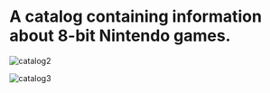 <b><h1>A catalog containing information about 8-bit Nintendo games.</h1></b>



![catalog2](https://github.com/user-attachments/assets/c666d32e-d2ba-4858-a681-7c2827a75eff)

![catalog3](https://github.com/user-attachments/assets/e9e74125-6bc9-4868-be1d-236e07786603)


